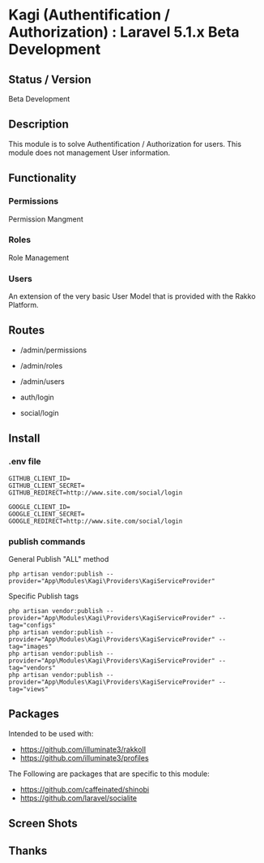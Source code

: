 # Kagi (Authentification / Authorization) : Laravel 5.1.x Beta Development


## Status / Version

Beta Development


## Description

This module is to solve Authentification / Authorization for users.
This module does not management User information.


## Functionality


### Permissions
Permission Mangment


### Roles
Role Management


### Users
An extension of the very basic User Model that is provided with the Rakko Platform.


## Routes

* /admin/permissions
* /admin/roles
* /admin/users


* auth/login
* social/login


## Install

### .env file
```
GITHUB_CLIENT_ID=
GITHUB_CLIENT_SECRET=
GITHUB_REDIRECT=http://www.site.com/social/login

GOOGLE_CLIENT_ID=
GOOGLE_CLIENT_SECRET=
GOOGLE_REDIRECT=http://www.site.com/social/login
```

### publish commands

General Publish "ALL" method
```
php artisan vendor:publish --provider="App\Modules\Kagi\Providers\KagiServiceProvider"
```

Specific Publish tags
```
php artisan vendor:publish --provider="App\Modules\Kagi\Providers\KagiServiceProvider" --tag="configs"
php artisan vendor:publish --provider="App\Modules\Kagi\Providers\KagiServiceProvider" --tag="images"
php artisan vendor:publish --provider="App\Modules\Kagi\Providers\KagiServiceProvider" --tag="vendors"
php artisan vendor:publish --provider="App\Modules\Kagi\Providers\KagiServiceProvider" --tag="views"
```


## Packages

Intended to be used with:

* https://github.com/illuminate3/rakkoII
* https://github.com/illuminate3/profiles

The Following are packages that are specific to this module:

* https://github.com/caffeinated/shinobi
* https://github.com/laravel/socialite


## Screen Shots
## Thanks
